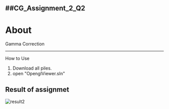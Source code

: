##CG_Assignment_2_Q2
---
About
===
Gamma Correction   

---
How to Use

1. Download all piles.
2. open "OpenglViewer.sln"

Result of assignmet  
---  

 ![result2](https://github.com/user-attachments/assets/a39519f6-bc6d-4ffe-be26-a8bfd2e5e44b)

